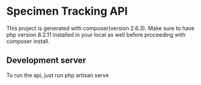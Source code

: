 # Specimen Tracking API
This project is generated with composer(version 2.6.3). Make sure to have php version 8.2.11 installed in your local as well before proceeding with composer install.

## Development server
To run the api, just run php artisan serve


